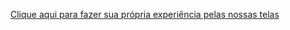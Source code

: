 [Clique aqui para fazer sua própria experiência pelas nossas telas](https://www.figma.com/proto/RbQ4w7QEN5wmRkWQPG6fSb/Untitled?type=design&t=P6EE2qhSUW8Rt88N-0&scaling=min-zoom&page-id=0%3A1&node-id=0-126&starting-point-node-id=0%3A126)
